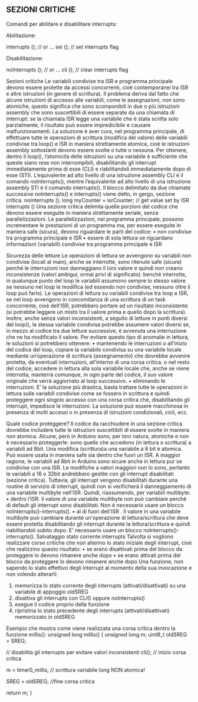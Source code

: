 ## **SEZIONI CRITICHE**

Comandi per abilitare e disabilitare interrupts:

Abilitazione:

interrupts ();  // or ...
  sei ();         // set interrupts flag
  
Disabilitazione:

noInterrupts ();  // or ...
  cli ();           // clear interrupts flag

Sezioni critiche
Le variabili condivise tra ISR e programma principale devono essere protette da accessi concorrenti, cioè contemporanei tra ISR e altre istruzioni (in genere di scrittura).
Il problema deriva dal fatto che alcune istruzioni di accesso alle variabili, come le assegnazioni, non sono atomiche, questo significa che sono scomponibili in due o più istruzioni assembly che sono suscettibili di essere separate da una chiamata di interrupt: se la chiamata ISR legge una variabile che è stata scritta solo parzialmente, il risultato può essere impredicibile e causare malfunzionamenti. 
La soluzione è aver cura, nel programma principale, di effettuare tutte le operazioni di scrittura (modifica del valore) delle variabili condivise tra loop() e ISR in maniera strettamente atomica, cioè le istruzioni assembly sottostanti devono essere svolte o tutte o nessuna.
Per ottenere, dentro il loop(), l’atomicità delle istruzioni su una variabile è sufficiente che queste siano rese non interrompibili, disabilitando gli interrupt immediatamente prima di esse (CLI) e riabilitandoli immediatamente dopo di esse (STI). L’equivalente ad alto livello di una istruzione assembly CLI è il comando noInterrupts(), mentre l’equivalente ad alto livello di una istruzione assembly STI è il comando interrupts(). 
Il blocco delimitato da due chiamate successive noInterrupts() e interrupts() viene detto, in gergo, sezione critica. 
noInterrupts ();
long myCounter = isrCounter;  // get value set by ISR
interrupts ()
Una sezione critica delimita quelle porzioni del codice che devono essere eseguite in maniera strettamente seriale, senza parallelizzazioni.
Le parallelizzazioni, nel programma principale, possono incrementare le prestazioni di un programma ma, per essere eseguite in maniera safe (sicura), devono riguardare le parti del codice:
•	non condivise tra programma principale e ISR
•	essere di sola lettura se riguardano informazioni (variabili) condivise tra programma principale e ISR



Sicurezza delle letture
Le operazioni di lettura se avvengono su variabili non condivise (locali al main), anche se interrotte, sono ritenute safe (sicure) perché le interruzioni non danneggiano il loro valore e quindi non creano inconsistenze (valori ambigui, ormai privi di significato): benchè interrotte, in qualunque punto del loop le variabili assumono sempre lo stesso valore se nessuno nel loop le modifica (ed essendo non condivise, nessuno oltre il loop può farlo).
Le operazioni di lettura su variabili condivise tra loop e ISR, se nel loop avvengono in concomitanza di una scrittura di un task concorrente, cioè dell’ISR, potrebbero portare ad un risultato inconsistente (si potrebbe leggere un misto tra il valore prima e quello dopo la scrittura). 
Inoltre, anche senza valori inconsistenti, a seguito di letture in punti diversi del loop(), la stessa variabile condivisa potrebbe assumere valori diversi se, in mezzo al codice tra due letture successive, è avvenuta una interruzione che ne ha modificato il valore.
Per evitare questo tipo di anomalie in lettura, le soluzioni si potrebbero ottenere:
•	mantenendo le interruzioni
o	all’inizio del codice del loop, copiare la variabile condivisa su una variabile locale mediante un’operazione di scrittura (assegnamento) che dovrebbe avvenire protetta, da eventuali interruzioni, all’interno di una corsa critica.
o	nel resto del codice, accedere in lettura alla sola variabile locale che, anche se viene interrotta, manterrà comunque, in ogni parte del codice, il suo valore originale che verrà aggiornato al loop successivo.
•	eliminando le interruzioni. E’ la soluzione più drastica, basta trattare tutte le operazioni in lettura sulle variabili condivise come se fossero in scrittura e quindi proteggere ogni singolo accesso con una corsa critica che, disabilitando gli interrupt, impedisce le interruzioni. La soluzione può essere macchinosa in presenza di molti accessi o in presenza di istruzioni condizionali, cicli, ecc.

Quale codice proteggere?
Il codice da racchiudere in una sezione critica dovrebbe includere tutte le istruzioni suscettibili di essere svolte in maniera non atomica. Alcune, però in Arduino sono, per loro natura, atomiche e non è necessario proteggerle: sono quelle che accedono (in lettura o scrittura) a variabili ad 8bit. 
Una modifica (scrittura)a una variabile a 8 bit è atomica. Può essere usata in maniera safe sia dentro che fuori un ISR.
A maggior ragione, le variabili ad 8bit in Arduino sono sicure anche in lettura pur se condivise con una ISR.
Le modifiche a valori maggiori non lo sono, pertanto le variabili a 16 o 32bit andrebbero gestite con gli interrupt disabilitati (sezione critica). Tuttavia, gli interrupt vengono disabilitati durante una routine di servizio di interrupt, quindi non si verificherà il danneggiamento di una variabile multibyte nell'ISR. Quindi, riassumendo, per variabili multibyte:
•	dentro l’ISR. il valore di una variabile multibyte non può cambiare perché di default gli interrupt sono disabilitati. Non è necessario usare un blocco noInterrupts()-interrupts().
•	al di fuori dell'ISR . Il valore in una variabile multibyte può cambiare durante un'operazione di lettura/scrittura che deve essere protetta disabilitando gli interrupt durante la lettura/scrittura e quindi riabilitandoli subito dopo. E’ necessario usare un blocco noInterrupts()-interrupts().
Salvataggio stato corrente interrupts
Talvolta si vogliono realizzare corse critiche che non alterino lo stato iniziale degli interrupt, cioè che realizzino questo risultato:
•	se erano disattivati prima del blocco da proteggere lo devono rimanere anche dopo
•	se erano attivati prima del blocco da proteggere lo devono rimanere anche dopo
Una funzione, non sapendo lo stato effettivo degli interrupt al momento della sua invocazione e non volendo alterarli:
1.	memorizza lo stato corrente degli interrupts (attivati/disattivati) su una variabile di appoggio oldSREG
2.	disattiva gli interrupts con CLI() oppure noInterrupts()
3.	esegue il codice proprio della funzione
4.	ripristina lo stato precedente degli interrupts (attivati/disattivati) memorizzato in oldSREG

Esempio che mostra come viene realizzata una corsa critica dentro la funzione millis():
unsigned long millis()
{
  unsigned long m;
  uint8_t oldSREG = SREG;

  // disabilita gli interrupts per evitare valori inconsistenti
  cli(); // inizio corsa critica

  m = timer0_millis;  // scrittura variabile long NON atomica!

  SREG = oldSREG;  //fine corsa critica

  return m;
}
